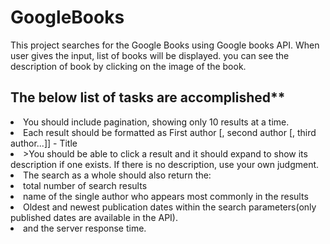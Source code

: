 # GoogleBooks
This project searches for the Google Books using Google books API. When user gives the input, list of books will be displayed. you can see the description of book by clicking on the image of the book. <br>
## The below list of tasks are accomplished**
  <li>You should include pagination, showing only 10 results at a time.</li>
  <li>Each result should be formatted as First author [, second author [, third author...]] - Title </li>
  <li>>You should be able to click a result and it should expand to show its description if one exists. If there is no description, use your own judgment.</li>
  <li>The search as a whole should also return the:
      <li>total number of search results</li>
      <li>name of the single author who appears most commonly in the results</li>
      <li>Oldest and newest publication dates within the search parameters(only published dates are available in the API).</li>
      <li>and the server response time.</li>
  </li>
